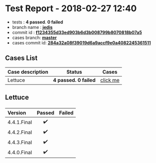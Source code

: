 # Test Report - 2018-02-27 12:40

- tests  : **4 passed**. **0 failed**
- branch name : **[jedis](https://github.com/apache/incubator-skywalking/tree/jedis)**
- commit id : **[f1234355d33ed903b6d3b008799b8070818b07a5](https://github.com/apache/incubator-skywalking/commit/f1234355d33ed903b6d3b008799b8070818b07a5)**
- cases branch: **[master](https://github.com/SkywalkingTest/skywalking-autotest-scenarios/tree/master)**
- cases commit id: **[284a32a08f39019d6a9accf9e0a4082245361511](https://github.com/SkywalkingTest/skywalking-autotest-scenarios/commit/284a32a08f39019d6a9accf9e0a4082245361511)**

## Cases List

| Case description | Status | Cases|
|:-----|:-----:|:-----:|
|Lettuce| **4 passed. 0 failed**| [click me](#lettuce) |

## Lettuce

### 
|  Version     | Passed | Failed|
|:------------- |:-------:|:-----:|
| 4.4.1.Final  | :heavy_check_mark:||
| 4.4.2.Final  | :heavy_check_mark:||
| 4.4.3.Final  | :heavy_check_mark:||
| 4.4.0.Final  | :heavy_check_mark:||

